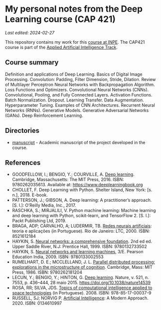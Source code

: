 # My personal notes from the Deep Learning course (CAP 421)

*Last edited: 2024-02-27*

This repository contains my work for this [course at INPE](http://www.inpe.br/posgraduacao/). The CAP421 course is part of the [Applied Artificial Intelligence Track](http://www.inpe.br/posgraduacao/cap/catalogo-disciplinas.php). 


## Course summary

Definition and applications of Deep Learning. Basics of Digital Image Processing. Convolution: Padding, Filter Dimension, Stride, Dilation. Review of Multilayer Perceptron Neural Networks with Backpropagation Algorithm. Loss Functions and Optimizers. Convolutional Neural Networks (CNNs). Convolutional, Pooling, and Fully Connected Layers. Activation Functions. Batch Normalization. Dropout. Learning Transfer. Data Augmentation. Hyperparameter Tuning. Examples of CNN Architectures. Recurrent Neural Networks (RNNs). Generative Models. Generative Adversarial Networks (GANs). Deep Reinforcement Learning.


## Directories

- [manuscript](manuscript) - Academic manuscript of the project developed in the course.


## References

- GOODFELLOW, I.; BENGIO, Y.; COURVILLE, A. [Deep learning](https://www.google.com.br/books/edition/Deep_Learning/Np9SDQAAQBAJ). Cambridge, Massachusetts: The MIT Press, 2016. ISBN: 9780262035613. Available at: https://www.deeplearningbook.org
- CHOLLET, F. Deep Learning with Python. Shelter Island, New York: [s. n.], 2018. E-book.
- PATTERSON, J.; GIBSON, A. Deep learning: A practitioner’s approach. [S. l.]:  O’Reilly Media, Inc., 2017. 
- RASCHKA, S.; MIRJALILI, V. Python machine learning: Machine learning and deep learning with Python, scikit-learn, and TensorFlow 2. [S. l.]: Packt Publishing Ltd, 2019. 
- BRAGA, ADP; CARVALHO, A; LUDERMIR, TB. [Redes neurais artificiais](https://www.skoob.com.br/redes-neurais-artificiais-222201ed300416.html): teoria e aplicações (in Portuguese). Rio de Janeiro: LTC, 2000. ISBN: 8521612184
- HAYKIN, S. [Neural networks: a comprehensive foundation](https://www.google.com.br/books/edition/Neural_Networks/bX4pAQAAMAAJ). 2nd ed ed. Upper Saddle River, N.J: Prentice Hall, 1999. ISBN: 9780132733502
- HAYKIN, S. [Neural networks and learning machines](https://www.google.com.br/books/edition/_/faouAAAAQBAJ), 3/E. Pearson Education India, 2009. ISBN: 9780133002553
- RUMELHART, D. E.; MCCLELLAND, J. L. [Parallel distributed processing: explorations in the microstructure of cognition](https://mitpress.mit.edu/books/parallel-distributed-processing-volume-1). Cambridge, Mass: MIT Press, 1986. ISBN: 9780262181204
- LECUN, Y.; BENGIO, Y.; HINTON, G. [Deep learning](https://www.nature.com/articles/nature14539). Nature, v. 521, n. 7553, p. 436–444, 28 maio 2015. https://doi.org/10.1038/nature14539
- ROSA, RR; SILVA, JDS. [Topics of computational intelligence applied to space technologies](http://mtc-m16c.sid.inpe.br/col/urlib.net/www/2011/03.29.20.55/doc/mirrorget.cgi?languagebutton=en&metadatarepository=sid.inpe.br/mtc-m18@80/2008/12.19.13.18.16&index=0&serveraddress=mtc-m16c.sid.inpe.br%20804&choice=full&lastupdate=2021:04.14.18.47.25%20sid.inpe.br/mtc-m18@80/2008/03.17.15.17%20marciana%20%7BD%202008%7D&continue=no&keywords=&accent=yes&case=yes&imageflag=0&mirrorgetflag=1) (in Portuguese). 2008. ISBN: 978-85-17-00037-9
- RUSSELL, SJ; NORVIG P. [Artificial Intelligence](http://aima.cs.berkeley.edu/): A Modern Approach. 2020. ISBN: 0134610997


